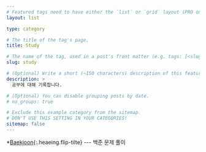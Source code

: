 ```yaml
---
# Featured tags need to have either the `list` or `grid` layout (PRO only).
layout: list

type: category

# The title of the tag's page.
title: Study

# The name of the tag, used in a post's front matter (e.g. tags: [<slug>]).
slug: study

# (Optional) Write a short (~150 characters) description of this featured tag.
description: >
  공부에 대해 기록합니다.

# (Optional) You can disable grouping posts by date.
# no_groups: true

# Exclude this example category from the sitemap.
# DON'T USE THIS SETTING IN YOUR CATEGORIES!
sitemap: false
---
```


*[Baekjoon]{:.heaeing.flip-tilte} --- 백준 문제 풀이

[Baekjoon]: /baekjoon/
